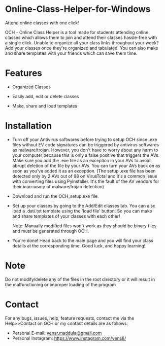 # Online-Class-Helper-for-Windows
Attend online classes with one click!

OCH - Online Class Helper is a tool made for students attending online classes which allows them to join and attend their classes hassle-free with a single click. Unable to organize all your class links throughout your week? Add your classes once they're organized and tabulated. You can also make and share templates with your friends which can save them time.

# Features
- Organized Classes

- Easily add, edit or delete classes

- Make, share and load templates

# Installation
- Turn off your Antivirus softwares before trying to setup OCH since .exe files without EV code signatures can be triggered by antivirus softwares as malware/trojan. However, you don't have to worry about any harm to your computer because this is only a false positive that triggers the AVs. Make sure you add the .exe file as an exception in your AVs to avoid abrupt deletion of the file by your AVs. You can turn your AVs back on as soon as you've added it as an exception. 
(The setup .exe file has been detected only by 2 AVs out of 68 on VirusTotal and it's a common issue with converting files using Pyinstaller. It's the fault of the AV vendors for their inaccuracy of malware/trojan detection)

- Download and run the OCH_setup.exe file.

- Set up your classes by going to the Add/Edit classes tab. You can also load a .dat/.txt template using the 'load file' button. So you can make and share templates of your classes with each other! 

  Note: Manually modified files won't work as they should be binary files and must be generated through OCH.

- You're done! Head back to the main page and you will find your class details at the corresponding time. Good luck, and happy learning!

# Note
Do not modify/delete any of the files in the root directory or it will result in the malfunctioning or improper loading of the program

# Contact
For any bugs, issues, help, feature requests, contact me via the Help>>Contact on OCH or my contact details are as follows:

- Personal E-mail: vensr.maddula@gmail.com
- Personal Instagram: https://www.instagram.com/vens8/

